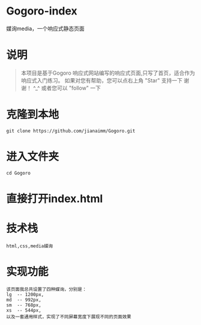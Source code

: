# Gogoro-index
媒询media，一个响应式静态页面
# 说明

> 本项目是基于Gogoro 响应式网站编写的响应式页面,只写了首页，适合作为响应式入门练习。 如果对您有帮助，您可以点右上角 "Star" 支持一下 谢谢！ ^_^ 或者您可以 "follow" 一下
# 克隆到本地

```
git clone https://github.com/jianaimm/Gogoro.git
```

# 进入文件夹
```
cd Gogoro
```

# 直接打开index.html


# 技术栈
```
html,css,media媒询
```
# 实现功能
```
该页面我总共设置了四种媒询，分别是： 
lg  -- 1200px, 
md  -- 992px,
sm  -- 768px,
xs  -- 544px,
以及一套通用样式，实现了不同屏幕宽度下展现不同的页面效果
```
